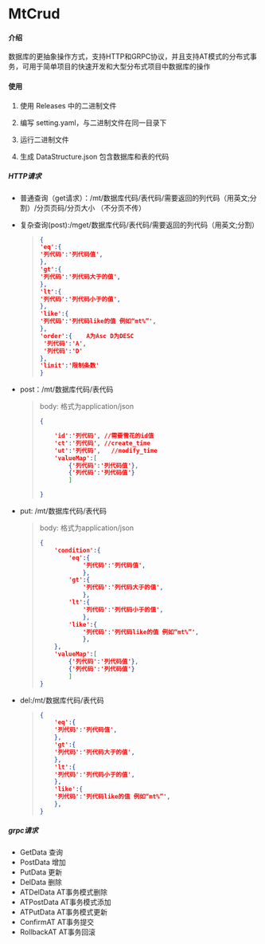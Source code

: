 # MtCrud

#### 介绍
数据库的更抽象操作方式，支持HTTP和GRPC协议，并且支持AT模式的分布式事务，可用于简单项目的快速开发和大型分布式项目中数据库的操作

#### 使用

1. 使用 Releases 中的二进制文件
2. 编写 setting.yaml，与二进制文件在同一目录下 

   [setting样例]:https://github.com/mgtoxd/mtcrud/blob/master/setting.yaml
3. 运行二进制文件
4. 生成 DataStructure.json 包含数据库和表的代码

##### HTTP请求

* 普通查询（get请求）：/mt/数据库代码/表代码/需要返回的列代码（用英文;分割）/分页页码/分页大小  （不分页不传）

* 复杂查询(post):/mget/数据库代码/表代码/需要返回的列代码（用英文;分割）

  > ```json
  > {
  > 'eq':{
  > '列代码':'列代码值',
  > },
  > 'gt':{
  > '列代码':'列代码大于的值',
  > },
  > 'lt':{
  > '列代码':'列代码小于的值',
  > },
  > 'like':{
  > '列代码':'列代码like的值 例如“mt%”',
  > },
  > 'order':{    A为Asc D为DESC
  >  '列代码':'A',
  >  '列代码':'D'
  > },
  > 'limit':'限制条数'
  > }
  > ```



* post：/mt/数据库代码/表代码

  > body: 格式为application/json
  >
  > ```json
  > {
  > 
  >     'id':'列代码', //需要雪花的id值
  >     'ct':'列代码',	//create_time
  >     'ut':'列代码',   //modify_time
  >     'valueMap':[
  >         {'列代码':'列代码值'},
  >         {'列代码':'列代码值'}
  >         ]
  > 
  > }
  > ```
* put: /mt/数据库代码/表代码

  > body: 格式为application/json
  >
  > ```json
  > {
  >     'condition':{	
  >         'eq':{
  > 			'列代码':'列代码值',
  > 			},
  > 		'gt':{
  > 			'列代码':'列代码大于的值',
  > 			},
  > 		'lt':{
  > 			'列代码':'列代码小于的值',
  > 			},
  > 		'like':{
  > 			'列代码':'列代码like的值 例如“mt%”',
  > 			},
  >     },
  >     'valueMap':[
  >         {'列代码':'列代码值'},
  >         {'列代码':'列代码值'}
  >         ]
  > }
  > ```
* del:/mt/数据库代码/表代码

  > ```json
  > {
  >     'eq':{
  > 	'列代码':'列代码值',
  > 	},
  > 	'gt':{
  > 	'列代码':'列代码大于的值',
  > 	},
  > 	'lt':{
  > 	'列代码':'列代码小于的值',
  > 	},
  > 	'like':{
  > 	'列代码':'列代码like的值 例如“mt%”',
  > 	},
  > }
  > ```
##### grpc请求

[grpc文件]:https://github.com/mgtoxd/mtcrud/blob/master/src/main/proto/mtcrud.proto

* GetData 查询
* PostData 增加
* PutData 更新
* DelData 删除
* ATDelData AT事务模式删除
* ATPostData AT事务模式添加
* ATPutData AT事务模式更新
* ConfirmAT AT事务提交
* RollbackAT AT事务回滚
